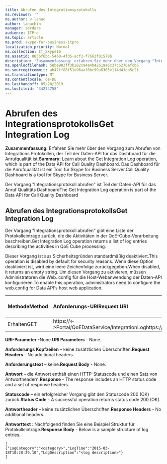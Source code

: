 ```yaml
---
title: Abrufen des Integrationsprotokolls
ms.reviewer: ''
ms.author: v-lanac
author: lanachin
manager: serdars
audience: ITPro
ms.topic: article
ms.prod: skype-for-business-itpro
localization_priority: Normal
ms.collection: IT_Skype16
ms.assetid: 8856f6bc-5460-4f35-acf2-f7662f01579b
description: 'Zusammenfassung: erfahren Sie mehr über den Vorgang "Integrationsprotokoll abrufen", der Teil der Daten-API für das Dashboard für die Anrufqualität ist. Das Dashboard für die Anrufqualität ist ein Tool für Skype for Business Server.'
ms.openlocfilehash: 58be983ff3b282c94a4b42619a6c37c6270afcb5
ms.sourcegitcommit: ab47ff88f51a96aaf8bc99a6303e114d41ca5c2f
ms.translationtype: MT
ms.contentlocale: de-DE
ms.lasthandoff: 05/20/2019
ms.locfileid: "34274758"
---
```

# <a name="get-integration-log"></a><span data-ttu-id="ff661-104">Abrufen des Integrationsprotokolls</span><span class="sxs-lookup"><span data-stu-id="ff661-104">Get Integration Log</span></span>
 
<span data-ttu-id="ff661-105">**Zusammenfassung:** Erfahren Sie mehr über den Vorgang zum Abrufen von Integrations Protokollen, der Teil der Daten-API für das Dashboard für die Anrufqualität ist.</span><span class="sxs-lookup"><span data-stu-id="ff661-105">**Summary:** Learn about the Get Integration Log operation, which is part of the Data API for Call Quality Dashboard.</span></span> <span data-ttu-id="ff661-106">Das Dashboard für die Anrufqualität ist ein Tool für Skype for Business Server.</span><span class="sxs-lookup"><span data-stu-id="ff661-106">Call Quality Dashboard is a tool for Skype for Business Server.</span></span>
  
<span data-ttu-id="ff661-107">Der Vorgang "Integrationsprotokoll abrufen" ist Teil der Daten-API für das Anruf Qualitäts Dashboard</span><span class="sxs-lookup"><span data-stu-id="ff661-107">The Get Integration Log operation is part of the Data API for Call Quality Dashboard</span></span>
  
## <a name="get-integration-log"></a><span data-ttu-id="ff661-108">Abrufen des Integrationsprotokolls</span><span class="sxs-lookup"><span data-stu-id="ff661-108">Get Integration Log</span></span>

<span data-ttu-id="ff661-109">Der Vorgang "Integrationsprotokoll abrufen" gibt eine Liste der Protokolleinträge zurück, die die Aktivitäten in der QoE-Cube-Verarbeitung beschreiben.</span><span class="sxs-lookup"><span data-stu-id="ff661-109">Get Integration Log operation returns a list of log entries describing the activities in QoE Cube processing.</span></span>
  
<span data-ttu-id="ff661-110">Dieser Vorgang ist aus Sicherheitsgründen standardmäßig deaktiviert.</span><span class="sxs-lookup"><span data-stu-id="ff661-110">This operation is disabled by default for security reasons.</span></span> <span data-ttu-id="ff661-111">Wenn diese Option deaktiviert ist, wird eine leere Zeichenfolge zurückgegeben.</span><span class="sxs-lookup"><span data-stu-id="ff661-111">When disabled, it returns an empty string.</span></span> <span data-ttu-id="ff661-112">Um diesen Vorgang zu aktivieren, müssen Administratoren die Web. config für die Host-Webanwendung der Daten-API konfigurieren.</span><span class="sxs-lookup"><span data-stu-id="ff661-112">To enable this operation, administrators need to configure the web.config for Data API's host web application.</span></span>
  

|<span data-ttu-id="ff661-113">Methode</span><span class="sxs-lookup"><span data-stu-id="ff661-113">Method</span></span>|<span data-ttu-id="ff661-114">**Anforderungs-URI**</span><span class="sxs-lookup"><span data-stu-id="ff661-114">**Request URI**</span></span>|<span data-ttu-id="ff661-115">**HTTP-Version**</span><span class="sxs-lookup"><span data-stu-id="ff661-115">**HTTP Version**</span></span>|
|:-----|:-----|:-----|
|<span data-ttu-id="ff661-116">Erhalten</span><span class="sxs-lookup"><span data-stu-id="ff661-116">GET</span></span>  <br/> |<span data-ttu-id="ff661-117">https://\<-\>Portal/QoEDataService/IntegrationLog</span><span class="sxs-lookup"><span data-stu-id="ff661-117">https://\<portal\>/QoEDataService/IntegrationLog</span></span>  <br/> |<span data-ttu-id="ff661-118">HTTP/1.1</span><span class="sxs-lookup"><span data-stu-id="ff661-118">HTTP/1.1</span></span>  <br/> |
   
 <span data-ttu-id="ff661-119">**URI-Parameter** -None.</span><span class="sxs-lookup"><span data-stu-id="ff661-119">**URI Parameters** - None.</span></span>
  
 <span data-ttu-id="ff661-120">**Anforderungs Kopfzeilen** – keine zusätzlichen Überschriften.</span><span class="sxs-lookup"><span data-stu-id="ff661-120">**Request Headers** - No additional headers.</span></span>
  
 <span data-ttu-id="ff661-121">**Anforderungstext** – keine.</span><span class="sxs-lookup"><span data-stu-id="ff661-121">**Request Body** - None.</span></span>
  
 <span data-ttu-id="ff661-122">**Antwort** – die Antwort enthält einen HTTP-Statuscode und einen Satz von Antwortheadern.</span><span class="sxs-lookup"><span data-stu-id="ff661-122">**Response** - The response includes an HTTP status code and a set of response headers.</span></span>
  
 <span data-ttu-id="ff661-123">**Statuscode** – ein erfolgreicher Vorgang gibt den Statuscode 200 (OK) zurück.</span><span class="sxs-lookup"><span data-stu-id="ff661-123">**Status Code** - A successful operation returns status code 200 (OK).</span></span>
  
 <span data-ttu-id="ff661-124">**Antwortheader** – keine zusätzlichen Überschriften.</span><span class="sxs-lookup"><span data-stu-id="ff661-124">**Response Headers** - No additional headers.</span></span>
  
 <span data-ttu-id="ff661-125">**Antworttext** : Nachfolgend finden Sie eine Beispiel Struktur für Protokolleinträge.</span><span class="sxs-lookup"><span data-stu-id="ff661-125">**Response Body** - Below is a sample structure of log entries.</span></span>
  
```
[
{"LogCategory":"<category>","LogTime":"2015-03-18T10:28:29.10","LogDescription":"<log description>"}
]
```



